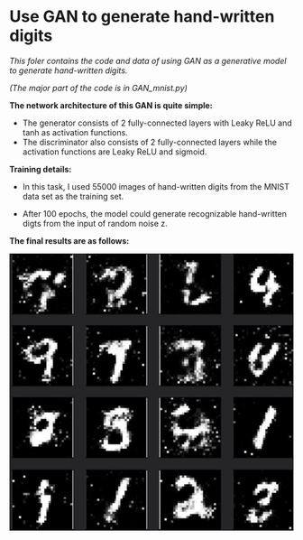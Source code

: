 # Use GAN to generate hand-written digits

*This foler contains the code and data of using GAN as a generative model to generate hand-written digits.*

*(The major part of the code is in GAN_mnist.py)*

**The network architecture of this GAN is quite simple:**

- The generator consists of 2 fully-connected layers with Leaky ReLU and tanh as activation functions.
- The discriminator also consists of 2 fully-connected layers while the activation functions are Leaky ReLU and sigmoid.

**Training details:**
- In this task, I used 55000 images of hand-written digits from the MNIST data set as the training set. 

- After 100 epochs, the model could generate recognizable hand-written digts from the input of random noise z.


**The final results are as follows:**

![Xnip2018-11-14_22-13-39](./assets/Xnip2018-11-14_22-13-39.jpg)
